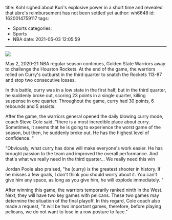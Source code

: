 title: Kohl sighed about Kuri's explosive power in a short time and revealed that ubre's reimbursement has not been settled yet
author: wh6648
id: 1620014759117
tags: 
- Sports
categories: 
- Sports
- NBA
date: 2021-05-03 12:05:59
---
![](https://p5.itc.cn/q_70/images01/20210502/f255b37045b645c088c95388e7e27c2c.jpeg)


May 2, 2020-21 NBA regular season continues, Golden State Warriors away to challenge the Houston Rockets. At the end of the game, the warriors relied on Curry's outburst in the third quarter to snatch the Rockets 113-87 and stop two consecutive losses.

In this battle, curry was in a low state in the first half, but in the third quarter, he suddenly broke out, scoring 23 points in a single quarter, killing suspense in one quarter. Throughout the game, curry had 30 points, 6 rebounds and 5 assists.

After the game, the warriors general opened the daily blowing curry mode, coach Steve Cole said, "there is a most incredible place about curry. Sometimes, it seems that he is going to experience the worst game of the season, but then, he suddenly broke out. He has the highest level of confidence. "

"Obviously, what curry has done will make everyone's work easier. He has brought passion to the team and improved the overall performance. And that's what we really need in the third quarter... We really need this win

Jordan Poole also praised, "he (curry) is the greatest shooter in history. If he misses a few goals, I don't think you should worry about it. You can't give him any space, as long as you give him, he will explode immediately. "

After winning this game, the warriors temporarily ranked ninth in the West. Next, they will have two key games with pelicans. These two games may determine the situation of the final playoff. In this regard, Cole coach also made a request, "it will be two important games, therefore, before playing pelicans, we do not want to lose in a row posture to face."

